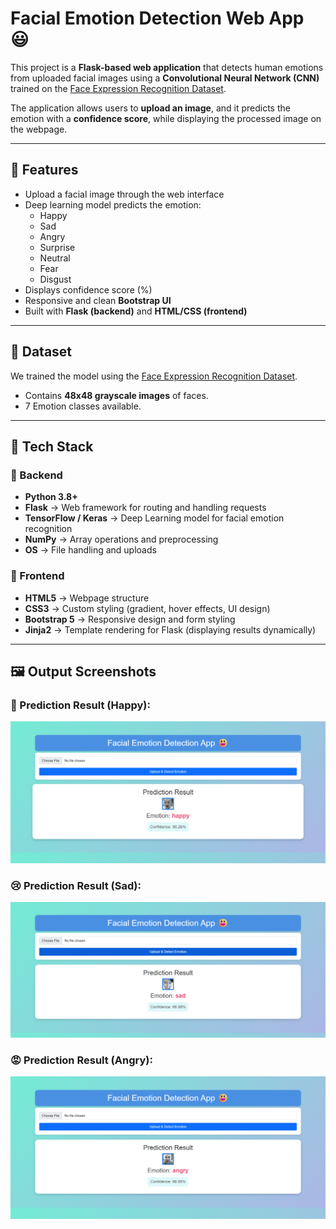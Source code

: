 # Facial Emotion Detection Web App 😃  

This project is a **Flask-based web application** that detects human emotions from uploaded facial images using a **Convolutional Neural Network (CNN)** trained on the [Face Expression Recognition Dataset](https://www.kaggle.com/datasets/jonathanoheix/face-expression-recognition-dataset/data).  

The application allows users to **upload an image**, and it predicts the emotion with a **confidence score**, while displaying the processed image on the webpage.  

---

## 🚀 Features
- Upload a facial image through the web interface  
- Deep learning model predicts the emotion:  
  - Happy  
  - Sad  
  - Angry  
  - Surprise  
  - Neutral  
  - Fear  
  - Disgust  
- Displays confidence score (%)  
- Responsive and clean **Bootstrap UI**  
- Built with **Flask (backend)** and **HTML/CSS (frontend)**  

---

## 📂 Dataset
We trained the model using the [Face Expression Recognition Dataset](https://www.kaggle.com/datasets/jonathanoheix/face-expression-recognition-dataset/data).  

- Contains **48x48 grayscale images** of faces.  
- 7 Emotion classes available.  

---

## 🚀 Tech Stack

### 🔹 Backend
- **Python 3.8+**
- **Flask** → Web framework for routing and handling requests
- **TensorFlow / Keras** → Deep Learning model for facial emotion recognition
- **NumPy** → Array operations and preprocessing
- **OS** → File handling and uploads

### 🔹 Frontend
- **HTML5** → Webpage structure
- **CSS3** → Custom styling (gradient, hover effects, UI design)
- **Bootstrap 5** → Responsive design and form styling
- **Jinja2** → Template rendering for Flask (displaying results dynamically)

---
## 🖼️ Output Screenshots  

### 🤖 Prediction Result (Happy):  
![Happy Result](happy.png)  

### 😢 Prediction Result (Sad):  
![Sad Result](sad.png)  

### 😡 Prediction Result (Angry):  
![Angry Result](angry.png)  

